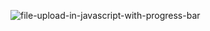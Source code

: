 ![file-upload-in-javascript-with-progress-bar](https://raw.githubusercontent.com/UsmanLiaqat404/file-upload-in-javascript-with-progress-bar/main/assets/images/demo.jpg)
